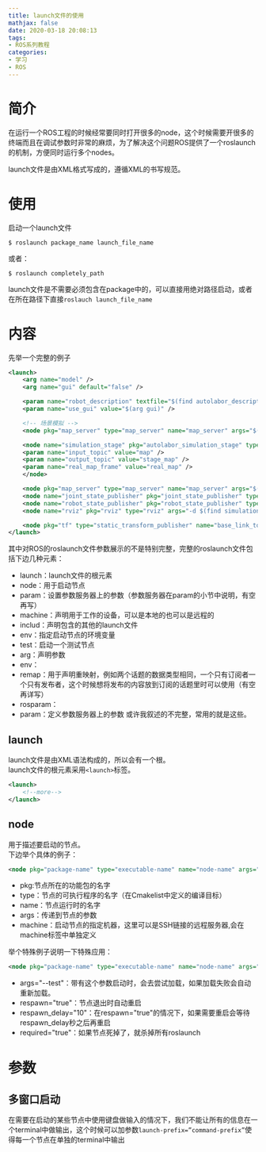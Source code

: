 ```yaml
---
title: launch文件的使用
mathjax: false
date: 2020-03-18 20:08:13
tags:
- ROS系列教程
categories:
- 学习
- ROS
---
```

# 简介
在运行一个ROS工程的时候经常要同时打开很多的node，这个时候需要开很多的终端而且在调试参数时非常的麻烦，为了解决这个问题ROS提供了一个roslaunch的机制，方便同时运行多个nodes。  
<!--more-->
launch文件是由XML格式写成的，遵循XML的书写规范。  
# 使用
启动一个launch文件
```
$ roslaunch package_name launch_file_name
```
或者：
```
$ roslaunch completely_path
```
launch文件是不需要必须包含在package中的，可以直接用绝对路径启动，或者在所在路径下直接`roslauch launch_file_name`  
# 内容
先举一个完整的例子
```xml
<launch>
    <arg name="model" />
    <arg name="gui" default="false" />

    <param name="robot_description" textfile="$(find autolabor_description)/urdf/autolabor_pro1.urdf" />
    <param name="use_gui" value="$(arg gui)" />

    <!-- 场景模拟 -->
    <node pkg="map_server" type="map_server" name="map_server" args="$(find simulation_launch)/map/amcl_map.yaml" />

    <node name="simulation_stage" pkg="autolabor_simulation_stage" type="simulation_stage_node" output="screen">
	<param name="input_topic" value="map" />
	<param name="output_topic" value="stage_map" />
	<param name="real_map_frame" value="real_map" />
    </node>

    <node pkg="map_server" type="map_server" name="map_server" args="$(find simulation_launch)/map/amcl_map.yaml" />
    <node name="joint_state_publisher" pkg="joint_state_publisher" type="joint_state_publisher" />
    <node name="robot_state_publisher" pkg="robot_state_publisher" type="state_publisher" />
    <node name="rviz" pkg="rviz" type="rviz" args="-d $(find simulation_launch)/rviz/amcl_simulation.rviz" />

    <node pkg="tf" type="static_transform_publisher" name="base_link_to_laser" args="0.0 0.0 0.20 0.0 0.0 0.0 /base_link /lidar 10" />
</launch>
```
其中对ROS的roslaunch文件参数展示的不是特别完整，完整的roslaunch文件包括下边几种元素：
- launch：launch文件的根元素
- node：用于启动节点
- param：设置参数服务器上的参数（参数服务器在param的小节中说明，有空再写）
- machine：声明用于工作的设备，可以是本地的也可以是远程的
- includ：声明包含的其他的launch文件
- env：指定启动节点的环境变量
- test：启动一个测试节点
- arg：声明参数
- env：
- remap：用于声明重映射，例如两个话题的数据类型相同，一个只有订阅者一个只有发布者，这个时候想将发布的内容放到订阅的话题里时可以使用（有空再详写）
- rosparam：
- param：定义参数服务器上的参数
或许我叙述的不完整，常用的就是这些。  

## launch
launch文件是由XML语法构成的，所以会有一个根。  
launch文件的根元素采用`<launch>`标签。  
```xml
<launch>
    <!--more-->
</launch>
```
## node
用于描述要启动的节点。  
下边举个具体的例子：
```xml
<node pkg="package-name" type="executable-name" name="node-name" args="arg1 arg2 args.yaml" machine="machine-name"/>
```
- pkg:节点所在的功能包的名字
- type：节点的可执行程序的名字（在Cmakelist中定义的编译目标）
- name：节点运行时的名字
- args：传递到节点的参数
- machine：启动节点的指定机器，这里可以是SSH链接的远程服务器,会在machine标签中单独定义

举个特殊例子说明一下特殊应用：
```xml
<node pkg="package-name" type="executable-name" name="node-name" args="--test" respawn="true" respawn_delay="10" required="true" />
```
- args="--test"：带有这个参数启动时，会去尝试加载，如果加载失败会自动重新加载。
- respawn="true"：节点退出时自动重启
- respawn_delay="10"：在respawn="true"的情况下，如果需要重启会等待respawn_delay秒之后再重启
- required="true"：如果节点死掉了，就杀掉所有roslaunch

# 参数
## 多窗口启动
在需要在启动的某些节点中使用键盘做输入的情况下，我们不能让所有的信息在一个terminal中做输出，这个时候可以加参数`launch-prefix=”command-prefix”`使得每一个节点在单独的terminal中输出
